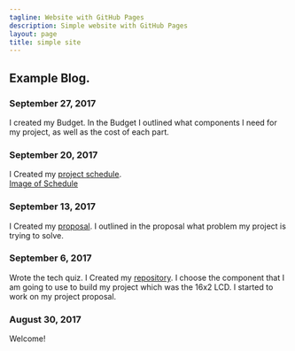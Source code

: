 ```yaml
---
tagline: Website with GitHub Pages
description: Simple website with GitHub Pages
layout: page
title: simple site
---
```


Example Blog.
-------------

### September 27, 2017

I created my Budget.  In the Budget I outlined what components I need for my project, as well as the cost of each part. 

### September 20, 2017

I Created my [project schedule](https://github.com/adriancaprini/BluetoothProjectProposal-/blob/master/Hardware%20Production%20Project%20Schedule.mpp).  
[Image of Schedule](https://raw.githubusercontent.com/six0four/StudentSenseHat/master/documentation/Week3RubricforProjectSchedule.jpg)

### September 13, 2017

 I Created my [proposal](https://github.com/adriancaprini/BluetoothProjectProposal-/blob/master/ProposalContentStudentNameRev02.pdf).  I outlined in the proposal what problem my project is trying to solve.  

### September 6, 2017

Wrote the tech quiz. I Created my [repository](https://github.com/adriancaprini/BluetoothProjectProposal-). I choose the component that I am going to use to build my project which was the 16x2 LCD. I started to work on my project proposal. 

### August 30, 2017

Welcome!
